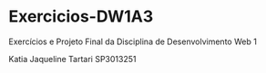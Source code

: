 # Exercicios-DW1A3
Exercícios e Projeto Final da Disciplina de Desenvolvimento Web 1

Katia Jaqueline Tartari SP3013251
